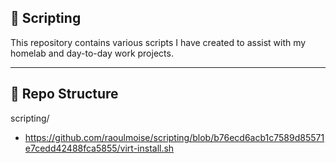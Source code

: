## 📜 Scripting

This repository contains various scripts I have created to assist with my homelab and day-to-day work projects.

---

## 📂 Repo Structure

scripting/
- https://github.com/raoulmoise/scripting/blob/b76ecd6acb1c7589d85571e7cedd42488fca5855/virt-install.sh
